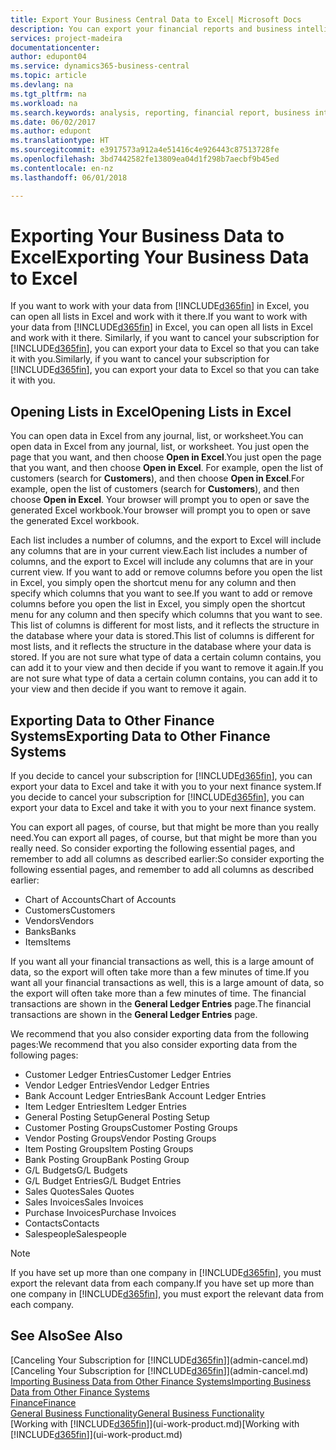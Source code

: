 ```yaml
---
title: Export Your Business Central Data to Excel| Microsoft Docs
description: You can export your financial reports and business intelligence data from Business Central  to Excel, or open your data in Excel.
services: project-madeira
documentationcenter: 
author: edupont04
ms.service: dynamics365-business-central
ms.topic: article
ms.devlang: na
ms.tgt_pltfrm: na
ms.workload: na
ms.search.keywords: analysis, reporting, financial report, business intelligence, BI, Excel
ms.date: 06/02/2017
ms.author: edupont
ms.translationtype: HT
ms.sourcegitcommit: e3917573a912a4e51416c4e926443c87513728fe
ms.openlocfilehash: 3bd7442582fe13809ea04d1f298b7aecbf9b45ed
ms.contentlocale: en-nz
ms.lasthandoff: 06/01/2018

---
```

# <a name="exporting-your-business-data-to-excel"></a><span data-ttu-id="a3559-103">Exporting Your Business Data to Excel</span><span class="sxs-lookup"><span data-stu-id="a3559-103">Exporting Your Business Data to Excel</span></span>
<span data-ttu-id="a3559-104">If you want to work with your data from [!INCLUDE[d365fin](includes/d365fin_md.md)] in Excel, you can open all lists in Excel and work with it there.</span><span class="sxs-lookup"><span data-stu-id="a3559-104">If you want to work with your data from [!INCLUDE[d365fin](includes/d365fin_md.md)] in Excel, you can open all lists in Excel and work with it there.</span></span> <span data-ttu-id="a3559-105">Similarly, if you want to cancel your subscription for [!INCLUDE[d365fin](includes/d365fin_md.md)], you can export your data to Excel so that you can take it with you.</span><span class="sxs-lookup"><span data-stu-id="a3559-105">Similarly, if you want to cancel your subscription for [!INCLUDE[d365fin](includes/d365fin_md.md)], you can export your data to Excel so that you can take it with you.</span></span>

## <a name="opening-lists-in-excel"></a><span data-ttu-id="a3559-106">Opening Lists in Excel</span><span class="sxs-lookup"><span data-stu-id="a3559-106">Opening Lists in Excel</span></span>
<span data-ttu-id="a3559-107">You can open data in Excel from any journal, list, or worksheet.</span><span class="sxs-lookup"><span data-stu-id="a3559-107">You can open data in Excel from any journal, list, or worksheet.</span></span> <span data-ttu-id="a3559-108">You just open the page that you want, and then choose **Open in Excel**.</span><span class="sxs-lookup"><span data-stu-id="a3559-108">You just open the page that you want, and then choose **Open in Excel**.</span></span> <span data-ttu-id="a3559-109">For example, open the list of customers (search for **Customers**), and then choose **Open in Excel**.</span><span class="sxs-lookup"><span data-stu-id="a3559-109">For example, open the list of customers (search for **Customers**), and then choose **Open in Excel**.</span></span> <span data-ttu-id="a3559-110">Your browser will prompt you to open or save the generated Excel workbook.</span><span class="sxs-lookup"><span data-stu-id="a3559-110">Your browser will prompt you to open or save the generated Excel workbook.</span></span>  

<span data-ttu-id="a3559-111">Each list includes a number of columns, and the export to Excel will include any columns that are in your current view.</span><span class="sxs-lookup"><span data-stu-id="a3559-111">Each list includes a number of columns, and the export to Excel will include any columns that are in your current view.</span></span> <span data-ttu-id="a3559-112">If you want to add or remove columns before you open the list in Excel, you simply open the shortcut menu for any column and then specify which columns that you want to see.</span><span class="sxs-lookup"><span data-stu-id="a3559-112">If you want to add or remove columns before you open the list in Excel, you simply open the shortcut menu for any column and then specify which columns that you want to see.</span></span> <span data-ttu-id="a3559-113">This list of columns is different for most lists, and it reflects the structure in the database where your data is stored.</span><span class="sxs-lookup"><span data-stu-id="a3559-113">This list of columns is different for most lists, and it reflects the structure in the database where your data is stored.</span></span> <span data-ttu-id="a3559-114">If you are not sure what type of data a certain column contains, you can add it to your view and then decide if you want to remove it again.</span><span class="sxs-lookup"><span data-stu-id="a3559-114">If you are not sure what type of data a certain column contains, you can add it to your view and then decide if you want to remove it again.</span></span>  

## <a name="exporting-data-to-other-finance-systems"></a><span data-ttu-id="a3559-115">Exporting Data to Other Finance Systems</span><span class="sxs-lookup"><span data-stu-id="a3559-115">Exporting Data to Other Finance Systems</span></span>
<span data-ttu-id="a3559-116">If you decide to cancel your subscription for [!INCLUDE[d365fin](includes/d365fin_md.md)], you can export your data to Excel and take it with you to your next finance system.</span><span class="sxs-lookup"><span data-stu-id="a3559-116">If you decide to cancel your subscription for [!INCLUDE[d365fin](includes/d365fin_md.md)], you can export your data to Excel and take it with you to your next finance system.</span></span>  

<span data-ttu-id="a3559-117">You can export all pages, of course, but that might be more than you really need.</span><span class="sxs-lookup"><span data-stu-id="a3559-117">You can export all pages, of course, but that might be more than you really need.</span></span> <span data-ttu-id="a3559-118">So consider exporting the following essential pages, and remember to add all columns as described earlier:</span><span class="sxs-lookup"><span data-stu-id="a3559-118">So consider exporting the following essential pages, and remember to add all columns as described earlier:</span></span>  

* <span data-ttu-id="a3559-119">Chart of Accounts</span><span class="sxs-lookup"><span data-stu-id="a3559-119">Chart of Accounts</span></span>  
* <span data-ttu-id="a3559-120">Customers</span><span class="sxs-lookup"><span data-stu-id="a3559-120">Customers</span></span>  
* <span data-ttu-id="a3559-121">Vendors</span><span class="sxs-lookup"><span data-stu-id="a3559-121">Vendors</span></span>  
* <span data-ttu-id="a3559-122">Banks</span><span class="sxs-lookup"><span data-stu-id="a3559-122">Banks</span></span>  
* <span data-ttu-id="a3559-123">Items</span><span class="sxs-lookup"><span data-stu-id="a3559-123">Items</span></span>  

<span data-ttu-id="a3559-124">If you want all your financial transactions as well, this is a large amount of data, so the export will often take more than a few minutes of time.</span><span class="sxs-lookup"><span data-stu-id="a3559-124">If you want all your financial transactions as well, this is a large amount of data, so the export will often take more than a few minutes of time.</span></span> <span data-ttu-id="a3559-125">The financial transactions are shown in the **General Ledger Entries** page.</span><span class="sxs-lookup"><span data-stu-id="a3559-125">The financial transactions are shown in the **General Ledger Entries** page.</span></span>  

<span data-ttu-id="a3559-126">We recommend that you also consider exporting data from the following pages:</span><span class="sxs-lookup"><span data-stu-id="a3559-126">We recommend that you also consider exporting data from the following pages:</span></span>  

* <span data-ttu-id="a3559-127">Customer Ledger Entries</span><span class="sxs-lookup"><span data-stu-id="a3559-127">Customer Ledger Entries</span></span>  
* <span data-ttu-id="a3559-128">Vendor Ledger Entries</span><span class="sxs-lookup"><span data-stu-id="a3559-128">Vendor Ledger Entries</span></span>  
* <span data-ttu-id="a3559-129">Bank Account Ledger Entries</span><span class="sxs-lookup"><span data-stu-id="a3559-129">Bank Account Ledger Entries</span></span>  
* <span data-ttu-id="a3559-130">Item Ledger Entries</span><span class="sxs-lookup"><span data-stu-id="a3559-130">Item Ledger Entries</span></span>  
* <span data-ttu-id="a3559-131">General Posting Setup</span><span class="sxs-lookup"><span data-stu-id="a3559-131">General Posting Setup</span></span>  
* <span data-ttu-id="a3559-132">Customer Posting Groups</span><span class="sxs-lookup"><span data-stu-id="a3559-132">Customer Posting Groups</span></span>  
* <span data-ttu-id="a3559-133">Vendor Posting Groups</span><span class="sxs-lookup"><span data-stu-id="a3559-133">Vendor Posting Groups</span></span>  
* <span data-ttu-id="a3559-134">Item Posting Groups</span><span class="sxs-lookup"><span data-stu-id="a3559-134">Item Posting Groups</span></span>  
* <span data-ttu-id="a3559-135">Bank Posting Group</span><span class="sxs-lookup"><span data-stu-id="a3559-135">Bank Posting Group</span></span>  
* <span data-ttu-id="a3559-136">G/L Budgets</span><span class="sxs-lookup"><span data-stu-id="a3559-136">G/L Budgets</span></span>  
* <span data-ttu-id="a3559-137">G/L Budget Entries</span><span class="sxs-lookup"><span data-stu-id="a3559-137">G/L Budget Entries</span></span>  
* <span data-ttu-id="a3559-138">Sales Quotes</span><span class="sxs-lookup"><span data-stu-id="a3559-138">Sales Quotes</span></span>  
* <span data-ttu-id="a3559-139">Sales Invoices</span><span class="sxs-lookup"><span data-stu-id="a3559-139">Sales Invoices</span></span>  
* <span data-ttu-id="a3559-140">Purchase Invoices</span><span class="sxs-lookup"><span data-stu-id="a3559-140">Purchase Invoices</span></span>  
* <span data-ttu-id="a3559-141">Contacts</span><span class="sxs-lookup"><span data-stu-id="a3559-141">Contacts</span></span>  
* <span data-ttu-id="a3559-142">Salespeople</span><span class="sxs-lookup"><span data-stu-id="a3559-142">Salespeople</span></span>  

> [!NOTE]  
>   <span data-ttu-id="a3559-143">If you have set up more than one company in [!INCLUDE[d365fin](includes/d365fin_md.md)], you must export the relevant data from each company.</span><span class="sxs-lookup"><span data-stu-id="a3559-143">If you have set up more than one company in [!INCLUDE[d365fin](includes/d365fin_md.md)], you must export the relevant data from each company.</span></span>

## <a name="see-also"></a><span data-ttu-id="a3559-144">See Also</span><span class="sxs-lookup"><span data-stu-id="a3559-144">See Also</span></span>
<span data-ttu-id="a3559-145">[Canceling Your Subscription for [!INCLUDE[d365fin](includes/d365fin_md.md)]](admin-cancel.md)</span><span class="sxs-lookup"><span data-stu-id="a3559-145">[Canceling Your Subscription for [!INCLUDE[d365fin](includes/d365fin_md.md)]](admin-cancel.md)</span></span>  
[<span data-ttu-id="a3559-146">Importing Business Data from Other Finance Systems</span><span class="sxs-lookup"><span data-stu-id="a3559-146">Importing Business Data from Other Finance Systems</span></span>](across-import-data-configuration-packages.md)  
[<span data-ttu-id="a3559-147">Finance</span><span class="sxs-lookup"><span data-stu-id="a3559-147">Finance</span></span>](finance.md)  
[<span data-ttu-id="a3559-148">General Business Functionality</span><span class="sxs-lookup"><span data-stu-id="a3559-148">General Business Functionality</span></span>](ui-across-business-areas.md)  
<span data-ttu-id="a3559-149">[Working with [!INCLUDE[d365fin](includes/d365fin_md.md)]](ui-work-product.md)</span><span class="sxs-lookup"><span data-stu-id="a3559-149">[Working with [!INCLUDE[d365fin](includes/d365fin_md.md)]](ui-work-product.md)</span></span>  

